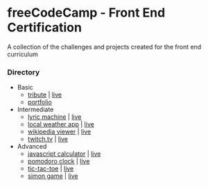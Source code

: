 # freeCodeCamp - Front End Certification

A collection of the challenges and projects created for the front end curriculum

### Directory
- Basic
  - [tribute](basic/tribute) | [live](http://www.mattstub.com/edu/fcc-frontend/basic/tribute)
  - [portfolio](http://www.mattstub.com)
- Intermediate
  - [lyric machine](intermediate/lyricgenerator) | [live](http://www.mattstub.com/edu/fcc-frontend/intermediate/lyricgenerator)
  - [local weather app](intermediate/localweather) | [live](http://www.mattstub.com/edu/fcc-frontend/intermediate/localweather)
  - [wikipedia viewer](intermediate/wikipedia) | [live](http://www.mattstub.com/edu/fcc-frontend/intermediate/wikipedia)
  - [twitch.tv](intermediate/twitch) | [live](http://www.mattstub.com/edu/fcc-frontend/intermediate/twitch)
- Advanced
  - [javascript calculator](advanced/calculator) | [live](http://www.mattstub.com/edu/fcc-frontend/advanced/calculator)
  - [pomodoro clock](advanced/pomodoro) | [live](http://www.mattstub.com/edu/fcc-frontend/advanced/pomodoro)
  - [tic-tac-toe](advanced/tictactoe) | [live](http://www.mattstub.com/edu/fcc-frontend/advanced/tictactoe)
  - [simon game](advanced/simon) | [live](http://www.mattstub.com/edu/fcc-frontend/advanced/simon)
